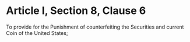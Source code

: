 # Article I, Section 8, Clause 6

To provide for the Punishment of counterfeiting the Securities and current
Coin of the United States;
